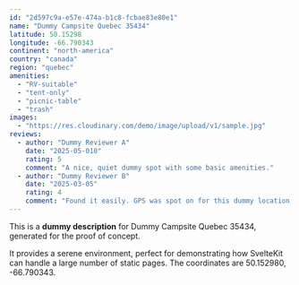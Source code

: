 ```yaml
---
id: "2d597c9a-e57e-474a-b1c8-fcbae83e80e1"
name: "Dummy Campsite Quebec 35434"
latitude: 50.15298
longitude: -66.790343
continent: "north-america"
country: "canada"
region: "quebec"
amenities:
  - "RV-suitable"
  - "tent-only"
  - "picnic-table"
  - "trash"
images:
  - "https://res.cloudinary.com/demo/image/upload/v1/sample.jpg"
reviews:
  - author: "Dummy Reviewer A"
    date: "2025-05-010"
    rating: 5
    comment: "A nice, quiet dummy spot with some basic amenities."
  - author: "Dummy Reviewer B"
    date: "2025-03-05"
    rating: 4
    comment: "Found it easily. GPS was spot on for this dummy location."
---
```


This is a **dummy description** for Dummy Campsite Quebec 35434, generated for the proof of concept.

It provides a serene environment, perfect for demonstrating how SvelteKit can handle a large number of static pages. The coordinates are 50.152980, -66.790343.
